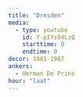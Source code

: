 ```yaml
---
title: "Dresden"
media:
  - type: youtube
    id: Y-pIYs94LzQ
    starttime: 0
    endtime: 0
decor: 1981-1987
ankers:
  - Herman De Prins
hour: "laat"
---
```

